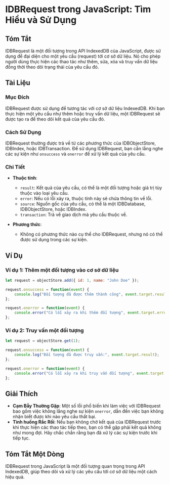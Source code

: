 <!--
Meta Description: # IDBRequest trong JavaScript: Tìm Hiểu và Sử Dụng ## Tóm Tắt IDBRequest là một đối tượng trong API IndexedDB của JavaScript, được sử dụng để đại diện...
Meta Keywords: một, yêu, cầu, idbrequest, đối
-->

# IDBRequest trong JavaScript: Tìm Hiểu và Sử Dụng

## Tóm Tắt
IDBRequest là một đối tượng trong API IndexedDB của JavaScript, được sử dụng để đại diện cho một yêu cầu (request) tới cơ sở dữ liệu. Nó cho phép người dùng thực hiện các thao tác như thêm, sửa, xóa và truy vấn dữ liệu đồng thời theo dõi trạng thái của yêu cầu đó.

## Tài Liệu
### Mục Đích
IDBRequest được sử dụng để tương tác với cơ sở dữ liệu IndexedDB. Khi bạn thực hiện một yêu cầu như thêm hoặc truy vấn dữ liệu, một IDBRequest sẽ được tạo ra để theo dõi kết quả của yêu cầu đó.

### Cách Sử Dụng
IDBRequest thường được trả về từ các phương thức của IDBObjectStore, IDBIndex, hoặc IDBTransaction. Để sử dụng IDBRequest, bạn cần lắng nghe các sự kiện như `onsuccess` và `onerror` để xử lý kết quả của yêu cầu.

### Chi Tiết
- **Thuộc tính**:
  - `result`: Kết quả của yêu cầu, có thể là một đối tượng hoặc giá trị tùy thuộc vào loại yêu cầu.
  - `error`: Nếu có lỗi xảy ra, thuộc tính này sẽ chứa thông tin về lỗi.
  - `source`: Nguồn gốc của yêu cầu, có thể là một IDBDatabase, IDBObjectStore, hoặc IDBIndex.
  - `transaction`: Trả về giao dịch mà yêu cầu thuộc về.

- **Phương thức**:
  - Không có phương thức nào cụ thể cho IDBRequest, nhưng nó có thể được sử dụng trong các sự kiện.

## Ví Dụ
### Ví dụ 1: Thêm một đối tượng vào cơ sở dữ liệu
```javascript
let request = objectStore.add({ id: 1, name: "John Doe" });

request.onsuccess = function(event) {
    console.log("Đối tượng đã được thêm thành công", event.target.result);
};

request.onerror = function(event) {
    console.error("Có lỗi xảy ra khi thêm đối tượng", event.target.error);
};
```

### Ví dụ 2: Truy vấn một đối tượng
```javascript
let request = objectStore.get(1);

request.onsuccess = function(event) {
    console.log("Đối tượng đã được truy vấn:", event.target.result);
};

request.onerror = function(event) {
    console.error("Có lỗi xảy ra khi truy vấn đối tượng", event.target.error);
};
```

## Giải Thích
- **Cạm Bẫy Thường Gặp**: Một số lỗi phổ biến khi làm việc với IDBRequest bao gồm việc không lắng nghe sự kiện `onerror`, dẫn đến việc bạn không nhận biết được khi nào yêu cầu thất bại.
- **Tình huống Rắc Rối**: Nếu bạn không chờ kết quả của IDBRequest trước khi thực hiện các thao tác tiếp theo, bạn có thể gặp phải kết quả không như mong đợi. Hãy chắc chắn rằng bạn đã xử lý các sự kiện trước khi tiếp tục.

## Tóm Tắt Một Dòng
IDBRequest trong JavaScript là một đối tượng quan trọng trong API IndexedDB, giúp theo dõi và xử lý các yêu cầu tới cơ sở dữ liệu một cách hiệu quả.